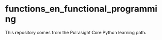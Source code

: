 # functions_en_functional_programming
This repository comes from the Pulrasight Core Python learning path.
